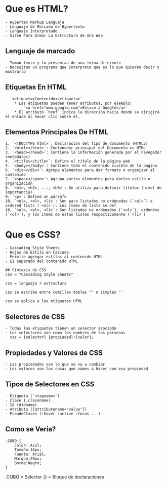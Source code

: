 # Que es HTML?
    - Hypertex Markup Languaje
    - Lenguaje de Marcado de Hypertexto
    - Lenguaje Interpretado
    - Sirve Para Armar La Estructura de Una Web

## Lenguaje de marcado
    - Toman texto y lo presentan de una forma diferente
    - Necesitan un programa que interprete que es lo que quieren decir y mostrarlo

## Etiquetas En HTML
    - `<etiqueta>Contenido</etiqueta>`
        * Las etiquetas pueden tener atributos, por ejemplo:
            `<a href="www.google.com">Enlace a Google</a>`
        * El atributo `href` indica la dirección hacia donde se dirigirá el enlace al hacer clic sobre él.
    
## Elementos Principales De HTML
    1. `<!DOCTYPE html>`: Declaración del tipo de documento (HTML5)
    2. `<html></html>`: Contenedor principal del Documento en HTML
    3. `<head></head>`: Contiene la información generada por el navegador (metadatos)
    4. `<title></title>`: Define el título de la página web
    5. `<body></body>`: Contiene todo el contenido visible de la página
    6. `<div></div>`: Agrupa elementos para dar formato o organizar el contenido
    7. `<span></span>`: Agrupa varios elementos para darles estilo o organización
    8. `<h1>, <h2>, ..., <h6>`: Se utiliza para definir títulos (nivel de importancia)
    9. `<p>`: Define un párrafo
    10. `<ul>, <ol>, <li>`: Son para listados no ordenados (`<ul>`) e ordered lists (`<ol>`). Los items de lista se def
    10. `<ul>, <ol>, <li>`: Son listados no ordenados (`<ul>`), ordendos (`<ol>`), y los items de estas listas respectivamente (`<li>`)

# Que es CSS?
    - Cascading Style Sheets
    - Hojas de Estilo en Cascada
    - Permite agregar estilos al contenido HTML
    - Es separado del contenido HTML

    ## Sintaxis de CSS
    css = "Cascading Style Sheets"

    css = lenguaje + estructura

    css se escribe entre comillas dobles "" o simples ''

    css se aplica a las etiquetas HTML

## Selectores de CSS
    - Todas las etiquetas tienen un selector asociado
    - Los selectores son como los nombres de las personas
      css = {selector} {propiedad}:{valor};

## Propiedades y Valores de CSS
    - Las propiedades son lo que se va a cambiar
    - Los valores son las cosas que vamos a hacer con esa propiedad

## Tipos de Selectores en CSS
    - Etiqueta (`<tagname>`)
    - Clase (.classname)
    - Id (#idname)
    - Atributo ([attributename="value"])
    - PseudoClases (:hover :active :focus ...)

## Como se Veria?
    .CUBO {
        Color: Azul;
        Tamaño:16px;
        Fuente: Arial;
        Margen:20px;
        Borde:Negro;
    }

.CUBO = Selector
{} = Bloque de declaraciones
